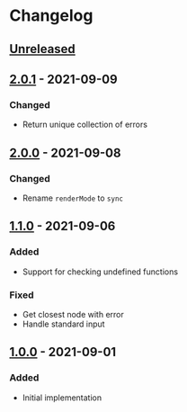 # Changelog

## [Unreleased][]

## [2.0.1][] - 2021-09-09

### Changed

-   Return unique collection of errors

## [2.0.0][] - 2021-09-08

### Changed

-   Rename `renderMode` to `sync`

## [1.1.0][] - 2021-09-06

### Added

-   Support for checking undefined functions

### Fixed

-   Get closest node with error
-   Handle standard input

## [1.0.0][] - 2021-09-01

### Added

-   Initial implementation

[unreleased]:
	https://github.com/niksy/stylelint-sass-render-errors/compare/v1.0.0...HEAD
[1.0.0]: https://github.com/niksy/stylelint-sass-render-errors/tree/v1.0.0
[unreleased]:
	https://github.com/niksy/stylelint-sass-render-errors/compare/v1.1.0...HEAD
[1.1.0]: https://github.com/niksy/stylelint-sass-render-errors/tree/v1.1.0
[unreleased]:
	https://github.com/niksy/stylelint-sass-render-errors/compare/v2.0.0...HEAD
[2.0.0]: https://github.com/niksy/stylelint-sass-render-errors/tree/v2.0.0
[unreleased]:
	https://github.com/niksy/stylelint-sass-render-errors/compare/v2.0.1...HEAD
[2.0.1]: https://github.com/niksy/stylelint-sass-render-errors/tree/v2.0.1
